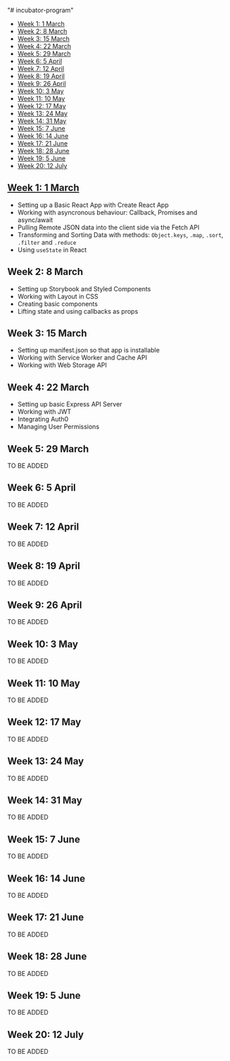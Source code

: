 "# incubator-program" 


- [Week 1: 1 March](#week-1-1-march)
- [Week 2: 8 March](#week-2-8-march)
- [Week 3: 15 March](#week-3-15-march)
- [Week 4: 22 March](#week-4-22-march)
- [Week 5: 29 March](#week-5-29-march)
- [Week 6: 5 April](#week-6-5-april)
- [Week 7: 12 April](#week-7-12-april)
- [Week 8: 19 April](#week-8-19-april)
- [Week 9: 26 April](#week-9-26-april)
- [Week 10: 3 May](#week-10-3-may)
- [Week 11: 10 May](#week-11-10-may)
- [Week 12: 17 May](#week-12-17-may)
- [Week 13: 24 May](#week-13-24-may)
- [Week 14: 31 May](#week-14-31-may)
- [Week 15: 7 June](#week-15-7-june)
- [Week 16: 14 June](#week-16-14-june)
- [Week 17: 21 June](#week-17-21-june)
- [Week 18: 28 June](#week-18-28-june)
- [Week 19: 5 June](#week-19-5-june)
- [Week 20: 12 July](#week-20-12-july)

## [Week 1: 1 March](./resources/week-1.md)


- Setting up a Basic React App with Create React App
- Working with asyncronous behaviour: Callback, Promises and async/await
- Pulling Remote JSON data into the client side via the Fetch API
- Transforming and Sorting Data with methods: `Object.keys`, `.map`, `.sort`, `.filter` and `.reduce`
- Using `useState` in React

## Week 2: 8 March


- Setting up Storybook and Styled Components
- Working with Layout in CSS
- Creating basic components
- Lifting state and using callbacks as props

## Week 3: 15 March


- Setting up manifest.json so that app is installable
- Working with Service Worker and Cache API
-  Working with Web Storage API

## Week 4: 22 March


- Setting up basic Express API Server
- Working with JWT
- Integrating Auth0
- Managing User Permissions

## Week 5: 29 March


TO BE ADDED

## Week 6: 5 April


TO BE ADDED

## Week 7: 12 April


TO BE ADDED

## Week 8: 19 April


TO BE ADDED

## Week 9: 26 April


TO BE ADDED

## Week 10: 3 May


TO BE ADDED

## Week 11: 10 May


TO BE ADDED

## Week 12: 17 May


TO BE ADDED

## Week 13: 24 May


TO BE ADDED

## Week 14: 31 May


TO BE ADDED

## Week 15: 7 June


TO BE ADDED

## Week 16: 14 June


TO BE ADDED

## Week 17: 21 June


TO BE ADDED

## Week 18: 28 June


TO BE ADDED

## Week 19: 5 June


TO BE ADDED

## Week 20: 12 July


TO BE ADDED
